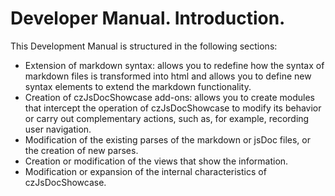 <div markdown class="margin900">

# Developer Manual. Introduction.


This Development Manual is structured in the following sections:

- Extension of markdown syntax: allows you to redefine how the syntax of markdown files is transformed into html and allows you to define new syntax elements to extend the markdown functionality.
- Creation of czJsDocShowcase add-ons: allows you to create modules that intercept the operation of czJsDocShowcase to modify its behavior or carry out complementary actions, such as, for example, recording user navigation.
- Modification of the existing parses of the markdown or jsDoc files, or the creation of new parses.
- Creation or modification of the views that show the information.
- Modification or expansion of the internal characteristics of czJsDocShowcase.

</div>